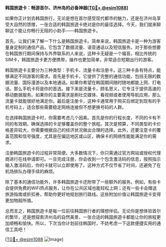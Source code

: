 **韩国旅遊卡：畅游首尔、济州岛的必备神器[[TG💪+ @esim1088](https://t.me/s/esim1088)]**

如果你正计划去韩国旅行，无论是想在首尔感受现代都市的魅力，还是在济州岛享受大自然的馈赠，一张合适的韩国旅遊卡绝对是你的最佳选择。今天，我们就来聊聊这个能让你畅行无阻的小助手——韩国旅遊卡。

首先，让我们来了解一下什么是韩国旅遊卡。简单来说，韩国旅遊卡是一种为游客量身定制的通信产品，它包含了数据流量、语音通话以及短信服务。对于那些想要在韩国旅行期间保持与外界联系的人来说，这种卡无疑是一个福音。相比传统的SIM卡，韩国旅遊卡更方便携带，操作也更加简单，非常适合短期出行的游客。

韩国旅遊卡主要分为三种类型：手机卡、流量卡和注册卡。这三种卡各有特点，能够满足不同游客的需求。首先是手机卡，它提供了完整的通信功能，包括无限的数据流量、国际漫游以及本地通话。如果你希望在韩国期间随时随地都能上网、打电话，那么手机卡将是你的首选。接下来是流量卡，顾名思义，它专注于提供高速的移动数据服务。如果你的主要需求是刷社交媒体、看视频或者使用导航应用，那么流量卡就能很好地满足你。最后是注册卡，这种卡通常用于购买后绑定到现有的手机号码上，适合那些需要稳定网络连接但不想更换号码的人群。

在选择韩国旅遊卡时，你需要考虑几个因素。首先是你的行程长度，不同的卡有不同的有效期，确保选择的卡足够覆盖你的整个旅程。其次是预算，不同类型的卡价格差异较大，你需要根据自己的经济状况做出合理的选择。此外，还要注意卡的覆盖范围和信号强度，尤其是在偏远地区或山区，确保卡的网络性能能满足你的需求。

注册韩国旅遊卡的过程非常简便。大多数情况下，你只需通过官方网站或授权代理商进行在线申请即可。一旦完成注册，你会收到一个包含激活码的信息，按照指示输入激活码后，你的卡就可以立即使用了。这种方式不仅节省了时间，还避免了在机场排队办理手续的麻烦。

除了基本的通信功能外，许多韩国旅遊卡还附带了一些额外的服务。例如，有些卡会提供免费的WiFi热点服务，让你在公共区域也能轻松上网；还有一些卡会赠送旅游指南或折扣券，帮助你更好地规划旅行路线。这些附加价值让韩国旅遊卡变得更加物超所值。

总而言之，韩国旅遊卡是每一位前往韩国旅行者的理想伴侣。无论你是想体验首尔的繁华，还是想探索济州岛的自然美景，一张合适的韩国旅遊卡都能让你的旅程更加顺畅和愉快。所以，下次当你计划前往韩国时，不妨考虑一下这款便捷实用的通信工具吧！

[[TG💪+ @esim1088](https://t.me/s/esim1088) ![Image](https://i.postimg.cc/4NQfJmqS/Snipaste-2025-05-13-00-14-12.png)]